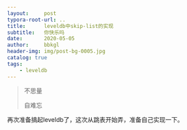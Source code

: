 ```yaml
---
layout:     post
typora-root-url: ..
title:      leveldb中skip-list的实现
subtitle:   你快乐吗
date:       2020-05-05
author:     bbkgl
header-img: img/post-bg-0005.jpg
catalog: true
tags:
    - leveldb
---
```

>不思量
>
>自难忘

再次准备搞起leveldb了，这次从跳表开始弄，准备自己实现一下。
